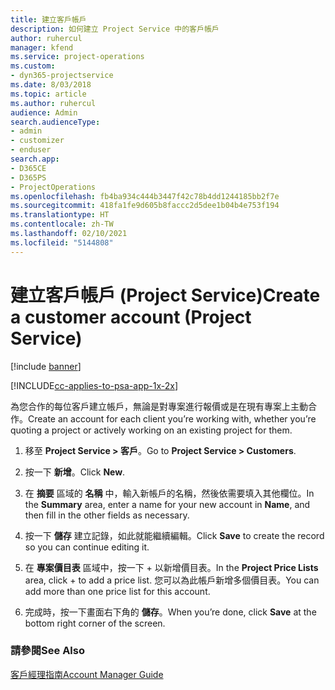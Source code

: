 ```yaml
---
title: 建立客戶帳戶
description: 如何建立 Project Service 中的客戶帳戶
author: ruhercul
manager: kfend
ms.service: project-operations
ms.custom:
- dyn365-projectservice
ms.date: 8/03/2018
ms.topic: article
ms.author: ruhercul
audience: Admin
search.audienceType:
- admin
- customizer
- enduser
search.app:
- D365CE
- D365PS
- ProjectOperations
ms.openlocfilehash: fb4ba934c444b3447f42c78b4dd1244185bb2f7e
ms.sourcegitcommit: 418fa1fe9d605b8faccc2d5dee1b04b4e753f194
ms.translationtype: HT
ms.contentlocale: zh-TW
ms.lasthandoff: 02/10/2021
ms.locfileid: "5144808"
---
```

# <a name="create-a-customer-account-project-service"></a><span data-ttu-id="b8d3b-103">建立客戶帳戶 (Project Service)</span><span class="sxs-lookup"><span data-stu-id="b8d3b-103">Create a customer account (Project Service)</span></span>

[!include [banner](../includes/psa-now-project-operations.md)]

[!INCLUDE[cc-applies-to-psa-app-1x-2x](../includes/cc-applies-to-psa-app-1x-2x.md)]

<span data-ttu-id="b8d3b-104">為您合作的每位客戶建立帳戶，無論是對專案進行報價或是在現有專案上主動合作。</span><span class="sxs-lookup"><span data-stu-id="b8d3b-104">Create an account for each client you’re working with, whether you’re quoting a project or actively working on an existing project for them.</span></span>  
  
1.  <span data-ttu-id="b8d3b-105">移至 **Project Service > 客戶**。</span><span class="sxs-lookup"><span data-stu-id="b8d3b-105">Go to **Project Service > Customers**.</span></span>  
  
2.  <span data-ttu-id="b8d3b-106">按一下 **新增**。</span><span class="sxs-lookup"><span data-stu-id="b8d3b-106">Click **New**.</span></span>  
  
3.  <span data-ttu-id="b8d3b-107">在 **摘要** 區域的 **名稱** 中，輸入新帳戶的名稱，然後依需要填入其他欄位。</span><span class="sxs-lookup"><span data-stu-id="b8d3b-107">In the **Summary** area, enter a name for your new account in **Name**, and then fill in the other fields as necessary.</span></span>  
  
4.  <span data-ttu-id="b8d3b-108">按一下 **儲存** 建立記錄，如此就能繼續編輯。</span><span class="sxs-lookup"><span data-stu-id="b8d3b-108">Click **Save** to create the record so you can continue editing it.</span></span>  
  
5.  <span data-ttu-id="b8d3b-109">在 **專案價目表** 區域中，按一下 + 以新增價目表。</span><span class="sxs-lookup"><span data-stu-id="b8d3b-109">In the **Project Price Lists** area, click + to add a price list.</span></span> <span data-ttu-id="b8d3b-110">您可以為此帳戶新增多個價目表。</span><span class="sxs-lookup"><span data-stu-id="b8d3b-110">You can add more than one price list for this account.</span></span>  
  
6.  <span data-ttu-id="b8d3b-111">完成時，按一下畫面右下角的 **儲存**。</span><span class="sxs-lookup"><span data-stu-id="b8d3b-111">When you’re done, click **Save** at the bottom right corner of the screen.</span></span>  
  
### <a name="see-also"></a><span data-ttu-id="b8d3b-112">請參閱</span><span class="sxs-lookup"><span data-stu-id="b8d3b-112">See Also</span></span>  
 [<span data-ttu-id="b8d3b-113">客戶經理指南</span><span class="sxs-lookup"><span data-stu-id="b8d3b-113">Account Manager Guide</span></span>](../psa/account-manager-guide.md)

